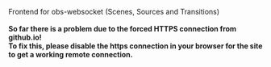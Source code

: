 Frontend for obs-websocket (Scenes, Sources and Transitions)<br/><br/>
<b>So far there is a problem due to the forced HTTPS connection from github.io!</b><br/>
<b>To fix this, please disable the https connection in your browser for the site to get a working remote connection.</b>
